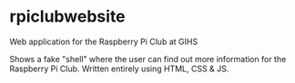 # rpiclubwebsite
Web application for the Raspberry Pi Club at GIHS

Shows a fake "shell" where the user can find out more information
for the Raspberry Pi Club. Written entirely using HTML, CSS & JS.